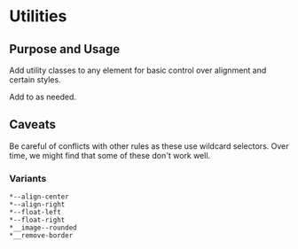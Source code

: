 # Utilities

## Purpose and Usage
Add utility classes to any element for basic control over alignment and certain styles.

Add to as needed.

## Caveats
Be careful of conflicts with other rules as these use wildcard selectors. 
Over time, we might find that some of these don't work well.

### Variants

```
*--align-center
*--align-right
*--float-left
*--float-right
*__image--rounded
*__remove-border

```
